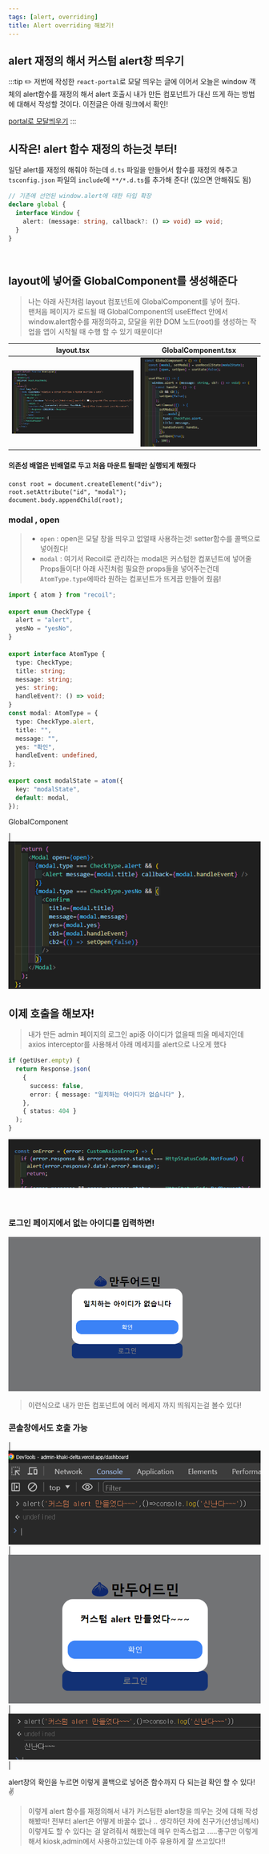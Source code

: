 ```yaml
---
tags: [alert, overriding]
title: Alert overriding 해보기!
---
```


## alert 재정의 해서 커스텀 alert창 띄우기

:::tip ✏️
저번에 작성한 `react-portal`로 모달 띄우는 글에 이어서 오늘은 window 객체의 alert함수를 재정의 해서 alert 호출시 내가 만든 컴포넌트가 대신 뜨게 하는 방법에 대해서 작성할 것이다. 이전글은 아래 링크에서 확인!

[portal로 모달띄우기](/docs/공책/Portal.md)
:::

## 시작은! alert 함수 재정의 하는것 부터!

일단 alert를 재정의 해줘야 하는데 `d.ts` 파일을 만들어서 함수를 재정의 해주고 `tsconfig.json` 파일의 `include`에 `**/*.d.ts`를 추가해 준다! (있으면 안해줘도 됨)

```ts title=".d.ts"
// 기존에 선언된 window.alert에 대한 타입 확장
declare global {
  interface Window {
    alert: (message: string, callback?: () => void) => void;
  }
}
```

<br />

## layout에 넣어줄 GlobalComponent를 생성해준다

> 나는 아래 사진처럼 layout 컴포넌트에 GlobalComponent를 넣어 줬다. <br />
> 맨처음 페이지가 로드될 때 GlobalComponent의 useEffect 안에서 window.alert함수를 재정의하고, 모달을 위한 DOM 노드(root)를 생성하는 작업을 앱이 시작될 때 수행 할 수 있기 때문이다!

| layout.tsx                   | GlobalComponent.tsx           |
| ---------------------------- | ----------------------------- |
| ![alt text](./img/alert.png) | ![alt text](./img/alert1.png) |

#### 의존성 배열은 빈배열로 두고 처음 마운트 될때만 실행되게 해줬다

```tsx title='globalComponent의 useEffect안에서 root 만드는 방법'
const root = document.createElement("div");
root.setAttribute("id", "modal");
document.body.appendChild(root);
```

### modal , open

> - `open` : open은 모달 창을 띄우고 없얼때 사용하는것! setter함수를 콜백으로 넣어줬다!
> - `modal` : 여기서 Recoil로 관리하는 modal은 커스텀한 컴포넌트에 넣어줄 Props들이다! 아래 사진처럼 필요한 props들을 넣어주는건데 `AtomType.type`에따라 원하는 컴포넌트가 뜨게끔 만들어 줬음!
>   <br />

```ts title='atom.ts'
import { atom } from "recoil";

export enum CheckType {
  alert = "alert",
  yesNo = "yesNo",
}

export interface AtomType {
  type: CheckType;
  title: string;
  message: string;
  yes: string;
  handleEvent?: () => void;
}
const modal: AtomType = {
  type: CheckType.alert,
  title: "",
  message: "",
  yes: "확인",
  handleEvent: undefined,
};

export const modalState = atom({
  key: "modalState",
  default: modal,
});
```

GlobalComponent

| ![alt text](./img/alert2.png)

## 이제 호출을 해보자!

> 내가 만든 admin 페이지의 로그인 api중 아이디가 없을때 띄울 메세지인데 axios interceptor를 사용해서 아래 메세지를 alert으로 나오게 했다

```ts
if (getUser.empty) {
  return Response.json(
    {
      success: false,
      error: { message: "일치하는 아이디가 없습니다" },
    },
    { status: 404 }
  );
}
```

![alt text](./img/alert3.png)

  <br />

### 로그인 페이지에서 없는 아이디를 입력하면!

![alt text](./img/alert4.png)

> 이런식으로 내가 만든 컴포넌트에 에러 메세지 까지 띄워지는걸 볼수 있다!

### 콘솔창에서도 호출 가능

| ![alt text](./img/alert5.png) | ![alt text](./img/alert6.png) | ![alt text](./img/alert7.png) |

alert창의 확인을 누르면 이렇게 콜백으로 넣어준 함수까지 다 되는걸 확인 할 수 있다!✌️

> 이렇게 alert 함수를 재정의해서 내가 커스텀한 alert창을 띄우는 것에 대해 작성해봤따! 전부터 alert은 어떻게 바꿀수 없나 .. 생각하던 차에 친구가(선생님께서)이렇게도 할 수 있다는 걸 알려줘서 해봤는데 매우 만족스럽고 .....좋구만 이렇게 해서 kiosk,admin에서 사용하고있는데 아주 유용하게 잘 쓰고있다!!
